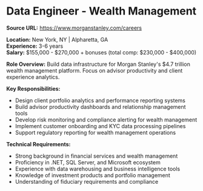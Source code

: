 # Data Engineer - Wealth Management

**Source URL:** https://www.morganstanley.com/careers

**Location:** New York, NY | Alpharetta, GA  
**Experience:** 3-6 years  
**Salary:** $155,000 - $270,000 + bonuses (total comp: $230,000 - $400,000)

**Role Overview:**
Build data infrastructure for Morgan Stanley's $4.7 trillion wealth management platform. Focus on advisor productivity and client experience analytics.

**Key Responsibilities:**
- Design client portfolio analytics and performance reporting systems
- Build advisor productivity dashboards and relationship management tools
- Develop risk monitoring and compliance alerting for wealth management
- Implement customer onboarding and KYC data processing pipelines
- Support regulatory reporting for wealth management operations

**Technical Requirements:**
- Strong background in financial services and wealth management
- Proficiency in .NET, SQL Server, and Microsoft ecosystem
- Experience with data warehousing and business intelligence tools
- Knowledge of investment products and portfolio management
- Understanding of fiduciary requirements and compliance